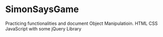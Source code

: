 # SimonSaysGame

Practicing functionalities and document Object Manipulatioin.
HTML CSS JavaScript with some jQuery Library

